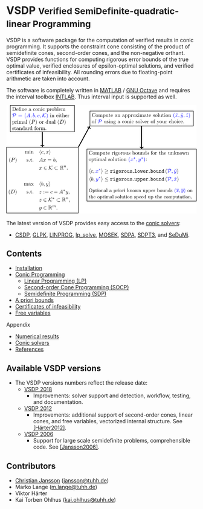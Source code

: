 # VSDP <small>Verified SemiDefinite-quadratic-linear Programming</small>

VSDP is a software package for the computation of verified results in conic programming.
It supports the constraint cone consisting of the product of semidefinite cones,
second-order cones, and the non-negative orthant.
VSDP provides functions for computing rigorous error bounds of the true optimal value,
verified enclosures of epsilon-optimal  solutions, and verified certificates of infeasibility.
All rounding errors due to floating-point arithmetic are taken into account.

The software is completely written in [MATLAB](https://www.mathworks.com) /
[GNU Octave](https://www.gnu.org/software/octave) and requires the interval
toolbox [INTLAB](http://www.ti3.tuhh.de/rump/intlab).  Thus interval input is
supported as well.

![VSDP workflow](./res/vsdp_workflow.svg)

The latest version of VSDP provides easy access to the
[conic solvers](s09_conic_solvers.html):
- [CSDP](https://github.com/coin-or/Csdp),
  [GLPK](https://www.gnu.org/software/glpk),
  [LINPROG](https://www.mathworks.com/help/optim/ug/linprog.html),
  [lp_solve](https://lpsolve.sourceforge.io),
  [MOSEK](https://www.mosek.com),
  [SDPA](https://sdpa.sourceforge.io),
  [SDPT3](https://github.com/sqlp/sdpt3), and
  [SeDuMi](https://github.com/sqlp/sedumi).

## Contents

- [Installation](s00_installation.html)
- [Conic Programming](s01_conic_programming.html)
  - [Linear Programming (LP)](s02_linear_programming.html)
  - [Second-order Cone Programming (SOCP)](s03_second_order_cone_programming.html)
  - [Semidefinite Programming (SDP)](s04_semidefinite_programming.html)
- [A priori bounds](s05_a_priori_bounds.html)
- [Certificates of infeasibility](s06_certificates_of_infeasibility.html)
- [Free variables](s07_free_variables.html)

Appendix

- [Numerical results](s08_numerical_results.html)
- [Conic solvers](s09_conic_solvers.html)
- [References](s10_references.html)

## Available VSDP versions

- The VSDP versions numbers reflect the release date:
  - [VSDP 2018](https://github.com/vsdp/vsdp-2018)
    - Improvements: solver support and detection, workflow, testing, and
      documentation.
  - [VSDP 2012](https://github.com/vsdp/vsdp-2012)
    - Improvements: additional support of second-order cones, linear cones, and
      free variables, vectorized internal structure.
      See [[Härter2012]](s10_references.html#Härter2012).
  - [VSDP 2006](https://github.com/vsdp/vsdp-2006)
    - Support for large scale semidefinite problems, comprehensible code.
      See [[Jansson2006]](s10_references.html#Jansson2006).

## Contributors

- [Christian Jansson](http://www.ti3.tuhh.de/jansson/) (<jansson@tuhh.de>)
- Marko Lange (<m.lange@tuhh.de>)
- Viktor Härter
- Kai Torben Ohlhus (<kai.ohlhus@tuhh.de>)
